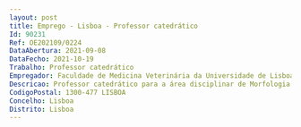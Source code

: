 ```yaml
--- 
layout: post
title: Emprego - Lisboa - Professor catedrático
Id: 90231
Ref: OE202109/0224
DataAbertura: 2021-09-08
DataFecho: 2021-10-19
Trabalho: Professor catedrático
Empregador: Faculdade de Medicina Veterinária da Universidade de Lisboa
Descricao: Professor catedrático para a área disciplinar de Morfologia e Função da Faculdade de Medicina Veterinária
CodigoPostal: 1300-477 LISBOA
Concelho: Lisboa
Distrito: Lisboa
--- 
```

